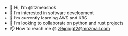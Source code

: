 - 👋 Hi, I’m @itzmeashok
- 👀 I’m interested in software development
- 🌱 I’m currently learning AWS and K8S
- 💞️ I’m looking to collaborate on python and rust projects
- 📫 How to reach me @ z9gqjggt2@mozmail.com

<!---
itzmeashok/itzmeashok is a ✨ special ✨ repository because its `README.md` (this file) appears on your GitHub profile.
You can click the Preview link to take a look at your changes.
--->
